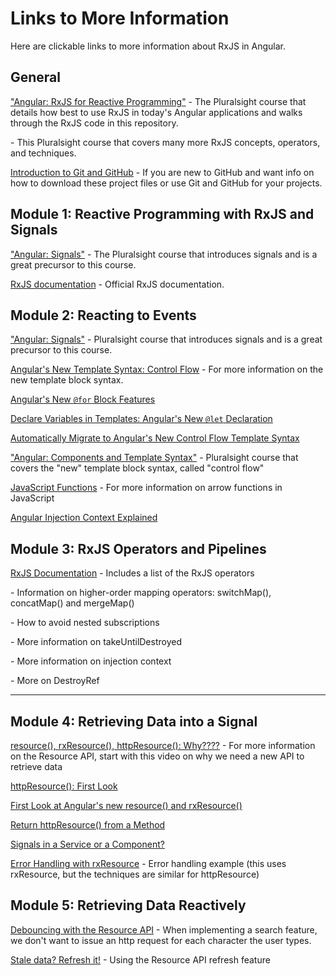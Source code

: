 # Links to More Information

Here are clickable links to more information about RxJS in Angular.

## General
["Angular: RxJS for Reactive Programming"]() - The Pluralsight course that details how best to use RxJS in today's Angular applications and walks through the RxJS code in this repository.

[]() - This Pluralsight course that covers many more RxJS concepts, operators, and techniques.

[Introduction to Git and GitHub](https://youtu.be/pICJdbC7j0Q) - If you are new to GitHub and want info on how to download these project files or use Git and GitHub for your projects.

## Module 1: Reactive Programming with RxJS and Signals
["Angular: Signals"](https://www.pluralsight.com/library/courses/angular-signals) - The Pluralsight course that introduces signals and is a great precursor to this course.

[RxJS documentation](https://rxjs-dev.firebaseapp.com/) - Official RxJS documentation.

## Module 2: Reacting to Events

["Angular: Signals"](https://www.pluralsight.com/library/courses/angular-signals) - Pluralsight course that introduces signals and is a great precursor to this course.

[Angular's New Template Syntax: Control Flow](https://youtu.be/j9VTGRGyE-o) - For more information on the new template block syntax.

[Angular's New `@for` Block Features](https://youtu.be/ooHPDCLMyXs)

[Declare Variables in Templates: Angular's New `@let` Declaration](https://youtu.be/tIi9304sjEI)

[Automatically Migrate to Angular's New Control Flow Template Syntax](https://youtu.be/fkAFHMhjJsQ)

["Angular: Components and Template Syntax"]() - Pluralsight course that covers the "new" template block syntax, called "control flow"

[JavaScript Functions](https://youtu.be/j8oAbRAlcyE) - For more information on arrow functions in JavaScript

[Angular Injection Context Explained](https://youtu.be/rsLW9znsp4E)

## Module 3: RxJS Operators and Pipelines

[RxJS Documentation](https://rxjs.dev/api) - Includes a list of the RxJS operators

[]() - Information on higher-order mapping operators: switchMap(), concatMap() and mergeMap()

[]() - How to avoid nested subscriptions

[]() - More information on takeUntilDestroyed

[]() - More information on injection context

[]() - More on DestroyRef

***


## Module 4: Retrieving Data into a Signal

[resource(), rxResource(), httpResource(): Why????](https://youtu.be/YHZkiUbbeOg) - For more information on the Resource API, start with this video on why we need a new API to retrieve data

[httpResource(): First Look](https://youtu.be/DefmIyp3Uho)

[First Look at Angular's new resource() and rxResource()](https://youtu.be/_KyCmpMlVTc)

[Return httpResource() from a Method](https://youtu.be/4VhiNK_9QIY) 

[Signals in a Service or a Component?](https://youtu.be/xtxBMcEMcxU)

[Error Handling with rxResource](https://youtu.be/T7DPGCSmQes) - Error handling example (this uses rxResource, but the techniques are similar for httpResource)

## Module 5: Retrieving Data Reactively

[Debouncing with the Resource API](https://youtu.be/5A1I6rpe8UA) - When implementing a search feature, we don't want to issue an http request for each character the user types.

[Stale data? Refresh it!](https://youtu.be/sY4ofhfQ_pk) - Using the Resource API refresh feature
